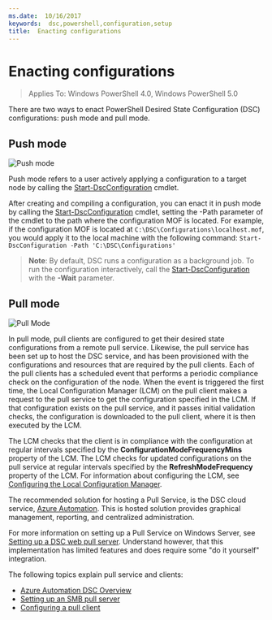```yaml
---
ms.date:  10/16/2017
keywords:  dsc,powershell,configuration,setup
title:  Enacting configurations
---
```


# Enacting configurations

>Applies To: Windows PowerShell 4.0, Windows PowerShell 5.0

There are two ways to enact PowerShell Desired State Configuration (DSC) configurations:
push mode and pull mode.

## Push mode

![Push mode](images/pushModel.png "How push mode works")

Push mode refers to a user actively applying a configuration to a target node
by calling the [Start-DscConfiguration](/powershell/module/psdesiredstateconfiguration/start-dscconfiguration) cmdlet.

After creating and compiling a configuration, you can enact it in push mode
by calling the [Start-DscConfiguration](/powershell/module/psdesiredstateconfiguration/start-dscconfiguration) cmdlet,
setting the -Path parameter of the cmdlet to the path where the configuration MOF is located.
For example, if the configuration MOF is located at `C:\DSC\Configurations\localhost.mof`,
you would apply it to the local machine with the following command:
`Start-DscConfiguration -Path 'C:\DSC\Configurations'`

> __Note__: By default, DSC runs a configuration as a background job. To run the configuration interactively, call the
>[Start-DscConfiguration](/powershell/module/psdesiredstateconfiguration/start-dscconfiguration) with the __-Wait__ parameter.

## Pull mode

![Pull Mode](images/pullModel.png "How pull mode works")

In pull mode, pull clients are configured to get their desired state configurations
from a remote pull service.
Likewise, the pull service has been set up to host the DSC service,
and has been provisioned with the configurations and resources that are required by the pull clients.
Each of the pull clients has a scheduled event that performs a periodic compliance
check on the configuration of the node.
When the event is triggered the first time,
the Local Configuration Manager (LCM) on the pull client makes a request to the pull service to get the
configuration specified in the LCM.
If that configuration exists on the pull service, and it passes initial validation checks,
the configuration is downloaded to the pull client, where it is then executed by the LCM.

The LCM checks that the client is in compliance with the configuration at regular intervals
specified by the **ConfigurationModeFrequencyMins** property of the LCM.
The LCM checks for updated configurations on the pull service at regular intervals
specified by the **RefreshModeFrequency** property of the LCM.
For information about configuring the LCM, see
[Configuring the Local Configuration Manager](../managing-nodes/metaConfig.md).

The recommended solution for hosting a Pull Service, is the DSC cloud service,
[Azure Automation](https://azure.microsoft.com/services/automation/).
This is hosted solution provides graphical management, reporting,
and centralized administration.

For more information on setting up a Pull Service on Windows Server,
see [Setting up a DSC web pull server](pullServer.md).
Understand however, that this implementation has limited features
and does require some "do it yourself" integration.

The following topics explain pull service and clients:

- [Azure Automation DSC Overview](https://docs.microsoft.com/en-us/azure/automation/automation-dsc-overview)
- [Setting up an SMB pull server](pullServerSMB.md)
- [Configuring a pull client](pullClientConfigID.md)